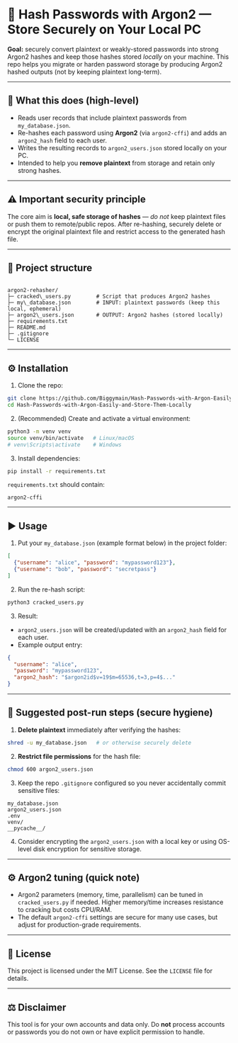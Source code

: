 # 🔐 Hash Passwords with Argon2 — Store Securely on Your Local PC

**Goal:** securely convert plaintext or weakly-stored passwords into strong Argon2 hashes and keep those hashes stored *locally* on your machine. This repo helps you migrate or harden password storage by producing Argon2 hashed outputs (not by keeping plaintext long-term).

---

## 🚀 What this does (high-level)
- Reads user records that include plaintext passwords from `my_database.json`.
- Re-hashes each password using **Argon2** (via `argon2-cffi`) and adds an `argon2_hash` field to each user.
- Writes the resulting records to `argon2_users.json` stored locally on your PC.
- Intended to help you **remove plaintext** from storage and retain only strong hashes.

---

## ⚠️ Important security principle
The core aim is **local, safe storage of hashes** — *do not* keep plaintext files or push them to remote/public repos. After re-hashing, securely delete or encrypt the original plaintext file and restrict access to the generated hash file.

---

## 📂 Project structure
```

argon2-rehasher/
├─ cracked\_users.py        # Script that produces Argon2 hashes
├─ my\_database.json        # INPUT: plaintext passwords (keep this local, ephemeral)
├─ argon2\_users.json       # OUTPUT: Argon2 hashes (stored locally)
├─ requirements.txt
├─ README.md
├─ .gitignore
└─ LICENSE

````

---

## ⚙️ Installation
1. Clone the repo:
```bash
git clone https://github.com/Biggymain/Hash-Passwords-with-Argon-Easily-and-Store-Them-Locally.git
cd Hash-Passwords-with-Argon-Easily-and-Store-Them-Locally
````

2. (Recommended) Create and activate a virtual environment:

```bash
python3 -m venv venv
source venv/bin/activate   # Linux/macOS
# venv\Scripts\activate    # Windows
```

3. Install dependencies:

```bash
pip install -r requirements.txt
```

`requirements.txt` should contain:

```
argon2-cffi
```

---

## ▶️ Usage

1. Put your `my_database.json` (example format below) in the project folder:

```json
[
  {"username": "alice", "password": "mypassword123"},
  {"username": "bob", "password": "secretpass"}
]
```

2. Run the re-hash script:

```bash
python3 cracked_users.py
```

3. Result:

* `argon2_users.json` will be created/updated with an `argon2_hash` field for each user.
* Example output entry:

```json
{
  "username": "alice",
  "password": "mypassword123",
  "argon2_hash": "$argon2id$v=19$m=65536,t=3,p=4$..."
}
```

---

## 🔐 Suggested post-run steps (secure hygiene)

1. **Delete plaintext** immediately after verifying the hashes:

```bash
shred -u my_database.json   # or otherwise securely delete
```

2. **Restrict file permissions** for the hash file:

```bash
chmod 600 argon2_users.json
```

3. Keep the repo `.gitignore` configured so you never accidentally commit sensitive files:

```
my_database.json
argon2_users.json
.env
venv/
__pycache__/
```

4. Consider encrypting the `argon2_users.json` with a local key or using OS-level disk encryption for sensitive storage.

---

## ⚙️ Argon2 tuning (quick note)

* Argon2 parameters (memory, time, parallelism) can be tuned in `cracked_users.py` if needed. Higher memory/time increases resistance to cracking but costs CPU/RAM.
* The default `argon2-cffi` settings are secure for many use cases, but adjust for production-grade requirements.

---

## 📜 License

This project is licensed under the MIT License. See the `LICENSE` file for details.

---

## ⚖️ Disclaimer

This tool is for your own accounts and data only. Do **not** process accounts or passwords you do not own or have explicit permission to handle.

```
